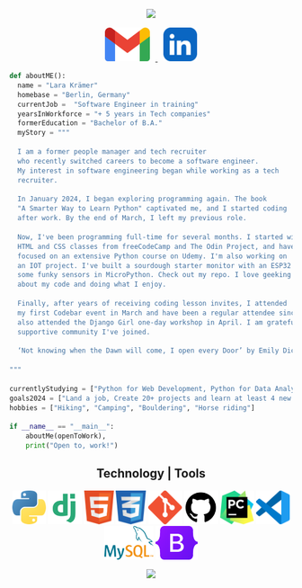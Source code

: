 <p align="center">
  <img src="https://capsule-render.vercel.app/api?type=shark&height=300&color=gradient&text=Hello%20there!%20I'm%20Lara%20👋&fontSize=30&textBg=true&animation=fadeIn"/>
</p>

<p align="center">
<a href="mailto:lara.softwareengineer@gmail.com">
  <img height="60" src="images/gmail-icon.png" HSPACE="10"/>
</a>
<a href="https://www.linkedin.com/in/lara-k-35b166154/">
  <img height="60" src="images/linkedin-app-icon.png" HSPACE="10"/>
</a>


```python
def aboutME():
  name = "Lara Krämer"
  homebase = "Berlin, Germany"
  currentJob =  "Software Engineer in training"
  yearsInWorkforce = "+ 5 years in Tech companies"
  formerEducation = "Bachelor of B.A."
  myStory = """ 
  
  I am a former people manager and tech recruiter 
  who recently switched careers to become a software engineer. 
  My interest in software engineering began while working as a tech 
  recruiter. 
  
  In January 2024, I began exploring programming again. The book 
  "A Smarter Way to Learn Python" captivated me, and I started coding 
  after work. By the end of March, I left my previous role.
  
  Now, I've been programming full-time for several months. I started with 
  HTML and CSS classes from freeCodeCamp and The Odin Project, and have since
  focused on an extensive Python course on Udemy. I'm also working on
  an IOT project. I've built a sourdough starter monitor with an ESP32 and
  some funky sensors in MicroPython. Check out my repo. I love geeking out
  about my code and doing what I enjoy. 
  
  Finally, after years of receiving coding lesson invites, I attended 
  my first Codebar event in March and have been a regular attendee since. I've
  also attended the Django Girl one-day workshop in April. I am grateful for the 
  supportive community I've joined.
  
  ‘Not knowing when the Dawn will come, I open every Door’ by Emily Dickinson

""" 
  
currentlyStudying = ["Python for Web Development, Python for Data Analytics"]
goals2024 = ["Land a job, Create 20+ projects and learn at least 4 new Technologies."]
hobbies = ["Hiking", "Camping", "Bouldering", "Horse riding"]

if __name__ == "__main__":
    aboutMe(openToWork),
    print("Open to, work!")

```

<h2 align="center"> Technology | Tools </h2> 
<p align="center">
<a><img height="60" src="images/python-programming-language-icon.png" </a>
<a><img height="60" src="images/django-icon.png" </a>
<a><img height="60" src="images/html-icon.png" </a>
<a><img height="60" src="images/css-icon.png" </a>
<a><img height="60" src="images/git-icon.png" </a>
<a><img height="60" src="images/github-icon.png" </a>
<a><img height="60" src="images/pycharm-icon.png" </a>
<a><img height="60" src="images/visual-studio-code-icon.png"</a>
<a><img height="60" src="images/mysql-icon.png" </a>
<a><img height="60" src="images/bootstrap-5-logo-icon.png" </a>



<p align="center">
  <img src="https://capsule-render.vercel.app/api?type=shark&height=300&color=gradient&text=%20%20Let's%20connect%20and%20have%20a%20Chat!%20💬&fontSize=30&textBg=true&animation=fadeIn&section=footer"/>
</p>

